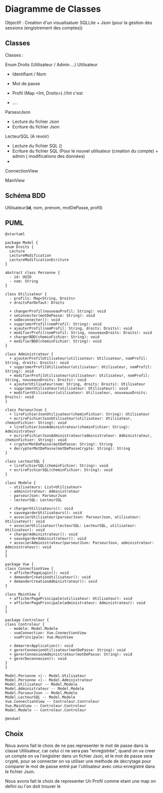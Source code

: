 # Diagramme de Classes
Objectif : Creation d'un visualisatuer SQLLite + Json (pour la gestion des sessions (engistrement des comptes))

## Classes
Classes :

Enum Droits (Utilisateur / Admin ...)
Utilisateur 
 - Identifiant / Nom 
 - Mot de passe
 - Profil (Map <Int, Droits>) //Int c'est 

 - ....

ParseurJson
  - Lecture du fichier Json
  - Ecriture du fichier Json

LecteurSQL (A revoir)
  - Lecture du fichier SQL () 
  - Ecriture du fichier SQL (Pour le nouvel utilisateur (creation du compte) + admin ( modifications des données)
  - 
  

ConnectionView

MainView


## Schéma BDD


Utilisateur(__id__, nom, prenom, motDePasse, profil)

## PUML
  
  ```plantuml
@startuml

package Model {
  enum Droits {
    Lecture
    LectureModification
    LectureModificationEcriture
  }

  abstract class Personne {
    - id: UUID
    - nom: String
  }

  class Utilisateur {
    - profils: Map<String, Droits>
    + droitsParDefaut: Droits

    + changerProfil(nouveauProfil: String): void
    + seConnecter(motDePasse: String): void
    + seDeconnecter(): void
    + supprimerProfil(nomProfil: String): void
    + ajouterProfil(nomProfil: String, droits: Droits): void
    + modifierProfil(nomProfil: String, nouveauxDroits: Droits): void
    + chargerBDD(cheminFichier: String): void
    + modifierBDD(cheminFichier: String): void
  }

  class Administrateur {
    + ajouterProfilUtilisateur(utilisateur: Utilisateur, nomProfil: String, droits: Droits): void
    + supprimerProfilUtilisateur(utilisateur: Utilisateur, nomProfil: String): void
    + modifierProfilUtilisateur(utilisateur: Utilisateur, nomProfil: String, nouveauxDroits: Droits): void
    + ajouterUtilisateur(nom: String, droits: Droits): Utilisateur
    + supprimerUtilisateur(utilisateur: Utilisateur): void
    + modifierUtilisateur(utilisateur: Utilisateur, nouveauxDroits: Droits): void
  }

  class ParseurJson {
    + lireFichierJsonUtilisateur(cheminFichier: String): Utilisateur
    + ecrireFichierJsonUtilisateur(utilisateur: Utilisateur, cheminFichier: String): void
    + lireFichierJsonAdministrateur(cheminFichier: String): Administrateur
    + ecrireFichierJsonAdministrateur(administrateur: Administrateur, cheminFichier: String): void
    + crypterMotDePasse(motDePasse: String): String
    + decrypterMotDePasse(motDePasseCrypte: String): String
  }

  class LecteurSQL {
    + lireFichierSQL(cheminFichier: String): void
    + ecrireFichierSQL(cheminFichier: String): void
  }

  class Modele {
    - utilisateurs: List<Utilisateur>
    - administrateur: Administrateur
    - parseurJson: ParseurJson
    - lecteurSQL: LecteurSQL

    + chargerUtilisateurs(): void
    + sauvegarderUtilisateurs(): void
    + associerUtilisateur(parseurJson: ParseurJson, utilisateur: Utilisateur): void 
    + associerUtilisateur(lecteurSQL: LecteurSQL, utilisateur: Utilisateur): void
    + chargerAdministrateur(): void
    + sauvegarderAdministrateur(): void
    + associerAdministrateur(parseurJson: ParseurJson, administrateur: Administrateur): void
  }
}

package Vue {
  class ConnectionView {
    + afficherPageLogin(): void
    + demanderCreationUtilisateur(): void
    + demanderCreationAdministrateur(): void
  }

  class MainView {
    + afficherPagePrincipale(utilisateur: Utilisateur): void
    + afficherPagePrincipale(administrateur: Administrateur): void
  }
}

package Controleur {
  class Controleur {
    - modele: Model.Modele
    - vueConnection: Vue.ConnectionView
    - vuePrincipale: Vue.MainView

    + demarrerApplication(): void
    + gererConnexionUtilisateur(motDePasse: String): void
    + gererConnexionAdministrateur(motDePasse: String): void
    + gererDeconnexion(): void
  }
}

Model.Personne <|-- Model.Utilisateur
Model.Personne <|-- Model.Administrateur
Model.Utilisateur -- Model.Modele
Model.Administrateur -- Model.Modele
Model.ParseurJson -- Model.Modele
Model.LecteurSQL -- Model.Modele
Vue.ConnectionView -- Controleur.Controleur
Vue.MainView -- Controleur.Controleur
Model.Modele -- Controleur.Controleur

@enduml

```

## Choix 

Nous avons fait le choix de ne pas representer le mot de passe dans la classe Utilisateur, car celui ci ne sera pas "enregistrée", quand on va creer un compte on va l'engistrer dans un fichier Json, et le mot de passe sera crypté, pour se connecter on va utiliser une methode de decrytage pour comparer le mot de passe entré par l'utilisateur avec celui enregistré dans le fichier Json.

Nous avons fait le choix de representer Un Profil comme etant une map on defini ou l'on doit trouver le 